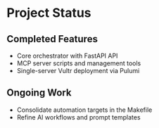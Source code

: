 # Project Status

## Completed Features
- Core orchestrator with FastAPI API
- MCP server scripts and management tools
- Single-server Vultr deployment via Pulumi

## Ongoing Work
- Consolidate automation targets in the Makefile
- Refine AI workflows and prompt templates
